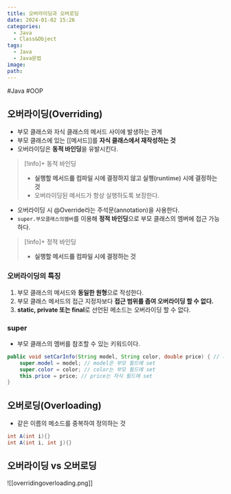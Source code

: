 ```yaml
---
title: 오버라이딩과 오버로딩
date: 2024-01-02 15:26
categories:
  - Java
  - Class&Object
tags:
  - Java
  - Java문법
image: 
path:
---
```

#Java #OOP 

## 오버라이딩(Overriding)
+ 부모 클래스와 자식 클래스의 메서드 사이에 발생하는 관계
+ 부모 클래스에 있는 [[메서드]]를 **자식 클래스에서 재작성하는 것**
+ 오버라이딩은 **동적 바인딩**을 유발시킨다.

> [!info]+ 
> 동적 바인딩
> + **실행할 메서드를 컴파일 시에 결정하지 않고 실행(runtime) 시에 결정하는 것**
> + 오버라이딩된 메서드가 항상 실행하도록 보장한다.

+ 오버라이딩 시 @Override라는 주석문(annotation)을 사용한다.
+ ```super.부모클래스의멤버```를 이용해 **정적 바인딩**으로 부모 클래스의 멤버에 접근 가능하다.


> [!info]+ 
> 정적 바인딩
> + **실행할 메서드를 컴파일 시에 결정하는 것**

### 오버라이딩의 특징
1. 부모 클래스의 메서드와 **동일한 원형**으로 작성한다.
2. 부모 클래스 메서드의 접근 지정자보다 **접근 범위를 좁여 오버라이딩 할 수 없다.**
3. **static, private 또는 final**로 선언된 메소드는 오버라이딩 할 수 없다.

### super
+ 부모 클래스의 멤버를 참조할 수 있는 키워드이다.
```java
public void setCarInfo(String model, String color, double price) { // 자식 class
    super.model = model; // model은 부모 필드에 set
    super.color = color; // color는 부모 필드에 set
    this.price = price; // price는 자식 필드에 set
}
```

## 오버로딩(Overloading)
+ 같은 이름의 메소드를 중복하여 정의하는 것
```java
int A(int i){}
int A(int i, int j){}
```


## 오버라이딩 vs 오버로딩
![[overridingoverloading.png]]